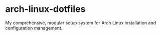 # arch-linux-dotfiles
My comprehensive, modular setup system for Arch Linux installation and configuration management.
